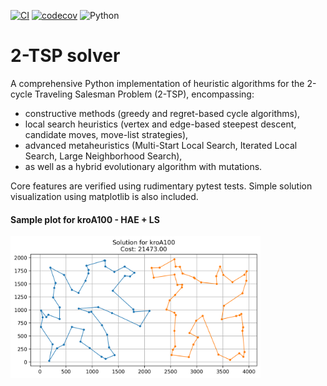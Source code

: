 [![CI](https://github.com/Poranny/2-TSP/actions/workflows/ci.yml/badge.svg)](https://github.com/Poranny/Sssnake/actions) [![codecov](https://codecov.io/gh/Poranny/Two-TSP/graph/badge.svg?token=W1WXPE0X2H)](https://codecov.io/gh/Poranny/Two-TSP) ![Python](https://img.shields.io/badge/python-3.11%2B-blue.svg)

# 2-TSP solver

A comprehensive Python implementation of heuristic algorithms for the 2-cycle Traveling Salesman Problem (2-TSP), encompassing:
- constructive methods (greedy and regret-based cycle algorithms),
- local search heuristics (vertex and edge-based steepest descent, candidate moves, move-list strategies),
- advanced metaheuristics (Multi-Start Local Search, Iterated Local Search, Large Neighborhood Search),
- as well as a hybrid evolutionary algorithm with mutations.

Core features are verified using rudimentary pytest tests.
Simple solution visualization using matplotlib is also included.
#### Sample plot for kroA100 - HAE + LS
<img src="two_tsp/utils/charts/kroA100.png" alt="Plot for kroA100 - HAE + LS" width="400"/>
